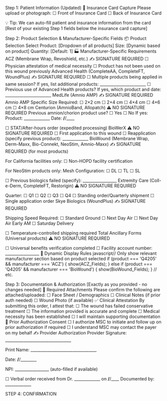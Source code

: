Step 1: Patient Information (Updated)
📸 Insurance Card Capture
Please upload or photograph:
☐ Front of Insurance Card
☐ Back of Insurance Card

💡 Tip: We can auto-fill patient and insurance information from the card
[Rest of your existing Step 1 fields below the insurance card capture]

Step 2: Product Selection & Manufacturer-Specific Fields
📦 Product Selection
Select Product: [Dropdown of all products]
Size: [Dynamic based on product]
Quantity: [Default: 1]
🏭 Manufacturer-Specific Requirements
ACZ (Membrane Wrap, Revoshield, etc.)
✍️ SIGNATURE REQUIRED
☐ Physician attestation of medical necessity
☐ Product has not been used on this wound previously
Advanced Health (CompleteAA, CompleteFT, WoundPlus)
✍️ SIGNATURE REQUIRED
☐ Multiple products being applied in same session?
   If yes, list additional products: _______________________
☐ Previous use of Advanced Health products?
   If yes, which product and date: _______________________
MedLife (Amnio AMP)
✍️ SIGNATURE REQUIRED
Amnio AMP Specific Size Required:
☐ 2×2 cm  ☐ 2×4 cm  ☐ 4×4 cm  ☐ 4×6 cm  ☐ 4×8 cm
Centurion (AmnioBand, Allopatch)
⚠️ NO SIGNATURE REQUIRED
Previous amnion/chorion product use? ☐ Yes ☐ No
If yes: Product: _____________ Date: ____/____/____

☐ STAT/After-hours order (expedited processing)
BioWerX
⚠️ NO SIGNATURE REQUIRED
☐ First application to this wound
☐ Reapplication (specify previous product): _____________
BioWound (Membrane Wrap, Derm-Maxx, Bio-Connekt, NeoStim, Amnio-Maxx)
✍️ SIGNATURE REQUIRED (for most products)

For California facilities only:
☐ Non-HOPD facility certification

For NeoStim products only:
Mesh Configuration: ☐ DL  ☐ TL  ☐ SL

☐ Previous biologics failed (specify): _________________
Extremity Care (Coll-e-Derm, CompleteFT, Restorigin)
⚠️ NO SIGNATURE REQUIRED

Quarter: ☐ Q1  ☐ Q2  ☐ Q3  ☐ Q4
☐ Standing order/Quarterly shipment
☐ Single application order
Skye Biologics (WoundPlus)
✍️ SIGNATURE REQUIRED

Shipping Speed Required:
☐ Standard Ground
☐ Next Day Air
☐ Next Day Air Early AM
☐ Saturday Delivery

☐ Temperature-controlled shipping required
Total Ancillary Forms (Universal products)
⚠️ NO SIGNATURE REQUIRED

☐ Universal benefits verification completed
☐ Facility account number: _________________
🎯 Dynamic Display Rules
javascript// Only show relevant manufacturer section based on product selected
if (product === 'Q4205' && manufacturer === 'ACZ') {
  show(ACZ_Fields);
} else if (product === 'Q4205' && manufacturer === 'BioWound') {
  show(BioWound_Fields);
}
// etc.

Step 3: Documentation & Authorization
[Exactly as you provided - no changes needed]
📄 Required Attachments
Please confirm the following are attached/uploaded:
☐ Face Sheet / Demographics
☐ Clinical Notes (if prior auth needed)
☐ Wound Photo (if available)
✅ Clinical Attestation
By submitting this order, I attest that:
☐ The wound has failed conservative treatment
☐ The information provided is accurate and complete
☐ Medical necessity has been established
☐ I will maintain supporting documentation
🔐 Prior Authorization Consent
☐ I authorize MSC to initiate and follow up on prior authorization if required
☐ I understand MSC may contact the payer on my behalf
✍️ Provider Authorization
Provider Signature: _________________________________

Print Name: _________________________________

Date: ____/____/________

NPI: _________________ (auto-filled if available)

☐ Verbal order received from Dr. _____________ on ____/____/____
   Documented by: _____________

STEP 4: CONFIRMATION 